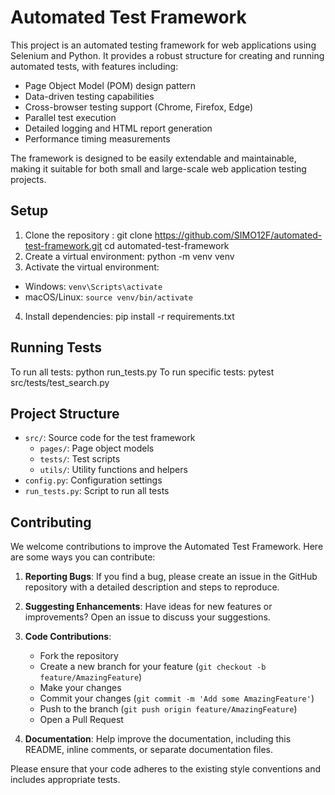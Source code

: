 # Automated Test Framework

This project is an automated testing framework for web applications using Selenium and Python. It provides a robust structure for creating and running automated tests, with features including:

- Page Object Model (POM) design pattern
- Data-driven testing capabilities
- Cross-browser testing support (Chrome, Firefox, Edge)
- Parallel test execution
- Detailed logging and HTML report generation
- Performance timing measurements

The framework is designed to be easily extendable and maintainable, making it suitable for both small and large-scale web application testing projects.

## Setup

1. Clone the repository :
git clone https://github.com/SIMO12F/automated-test-framework.git
cd automated-test-framework
2. Create a virtual environment:
   python -m venv venv
3. Activate the virtual environment:
- Windows: `venv\Scripts\activate`
- macOS/Linux: `source venv/bin/activate`

4. Install dependencies:
pip install -r requirements.txt
## Running Tests

To run all tests:
python run_tests.py
To run specific tests:
pytest src/tests/test_search.py
## Project Structure

- `src/`: Source code for the test framework
  - `pages/`: Page object models
  - `tests/`: Test scripts
  - `utils/`: Utility functions and helpers
- `config.py`: Configuration settings
- `run_tests.py`: Script to run all tests

## Contributing

We welcome contributions to improve the Automated Test Framework. Here are some ways you can contribute:

1. **Reporting Bugs**: If you find a bug, please create an issue in the GitHub repository with a detailed description and steps to reproduce.

2. **Suggesting Enhancements**: Have ideas for new features or improvements? Open an issue to discuss your suggestions.

3. **Code Contributions**: 
   - Fork the repository
   - Create a new branch for your feature (`git checkout -b feature/AmazingFeature`)
   - Make your changes
   - Commit your changes (`git commit -m 'Add some AmazingFeature'`)
   - Push to the branch (`git push origin feature/AmazingFeature`)
   - Open a Pull Request

4. **Documentation**: Help improve the documentation, including this README, inline comments, or separate documentation files.

Please ensure that your code adheres to the existing style conventions and includes appropriate tests.

